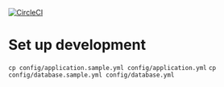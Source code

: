 [![CircleCI](https://circleci.com/gh/DearGrenadier/d2live/tree/master.svg?style=svg)](https://circleci.com/gh/DearGrenadier/d2live/tree/master)
# Set up development
`cp config/application.sample.yml config/application.yml`
`cp config/database.sample.yml config/database.yml`
